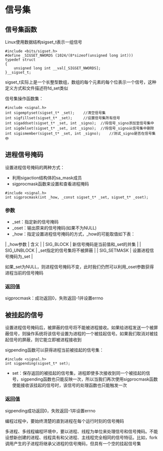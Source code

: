 # 信号集

## 信号集函数

Linux使用数据结构sigset_t表示一组信号

```
#include <bits/sigset.h>
#define _SIGSET_NWORDS (1024/(8*sizeof(unsigned long int)))
typedef struct
{
    unsigned long int __val[_SIGSET_NWORDS];
}__sigset_t;
```

sigset_t实际上是一个长整型数组，数组的每个元素的每个位表示一个信号，这种定义方式和文件描述符fd_set类似

信号集操作函数集：

```
#include <signal.h>
int sigemptyset(sigset_t* _set);    //清空信号集
int sigfillset(sigset_t* _set);     //设置信号集所有信号
int sigaddset(sigset_t* _set, int _signo);  //将信号_signo添加至信号集中
int sigdelset(sigset_t* _set, int _signo);  //将信号_signo从信号集中删除
int sigismember(sigset_t* _set, int _signo);    //测试_signo是否在信号集中
```

## 进程信号掩码

设置进程信号掩码的两种方式：

- 利用sigaction结构体的sa_mask成员
- sigprocmask函数来设置和查看进程掩码

```
#include <signal.h>
int sigprocmask(int _how, _const sigset_t* _set, sigset_t* _oset);
```

### 参数

- _set：指定新的信号掩码
- _oset：输出原来的信号掩码(如果不为NULL)
- _how：指定设置进程信号掩码的方式，_how的可能取值如下表：

| _how参数 | 含义 |
| SIG_BLOCK | 新信号掩码是当前值和_set的并集 |
| SIG_UNBLOCK | _set指定的信号集将不被屏蔽 |
| SIG_SETMASK | 设置进程信号掩码为_set |

如果_set为NULL，则进程信号掩码不变，此时我们仍然可以利用_oset参数获得进程当前的信号掩码

### 返回值

sigprocmask：成功返回0，失败返回-1并设置errno

## 被挂起的信号

设置进程信号掩码后，被屏蔽的信号将不能被进程接收。如果给进程发送一个被屏蔽信号，则操作系统将该信号设置为进程的一个被挂起信号。如果我们取消对被挂起信号的屏蔽，则它能立即被进程接收到

sigpending函数可以获得进程当前被挂起的信号集：

```
#include <signal.h>
int sigpending(sigset_t* set);
```

- set：保存返回的被挂起的信号集，进程即使多次接收到同一个被挂起的信号，sigpending函数也只能反映一次，所以当我们再次使用sigprocmask函数使能接收该挂起的信号时，该信号的处理函数也只能触发一次

### 返回值

sigpending成功返回0，失败返回-1并设置errno

编程过程中，要始终清楚的直到进程在每个运行时刻的信号掩码

多进程、多线程编程环境中，要以进程、线程为单位来处理信号和信号掩码。不能设想新创建的进程、线程具有和父进程、主线程完全相同的信号特征。比如，fork调用产生的子进程将继承父进程的信号掩码，但具有一个空的挂起信号集
